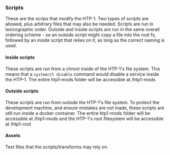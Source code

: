 ### Scripts

These are the scrips that modify the HTP-1. Two types of scripts are allowed, plus
arbitrary files that may also be needed. Scripts are run in lexicographic order.
Outside and inside scripts are run in the same overall ordering scheme - so an
outside script might copy a file into the root fs, followed by an inside script
that relies on it, as long as the correct naming is used.

#### Inside scripts

These scripts are run from a chroot inside of the HTP-1's file system. This means
that a `systemctl disable` command would disable a service inside the HTP-1. The
entire htp1-mods folder will be accessible at /htp1-mods

#### Outside scripts

These scripts are run from outside the HTP-1's file system. To protect the
development machine, and ensure mistakes are not made, these scripts are still
run inside a docker container. The entire htp1-mods folder will be accessible at
/htp1-mods and the HTP-1's root filesystem will be accessible at /htp1-root

#### Assets

Text files that the scripts/transforms may rely on.
